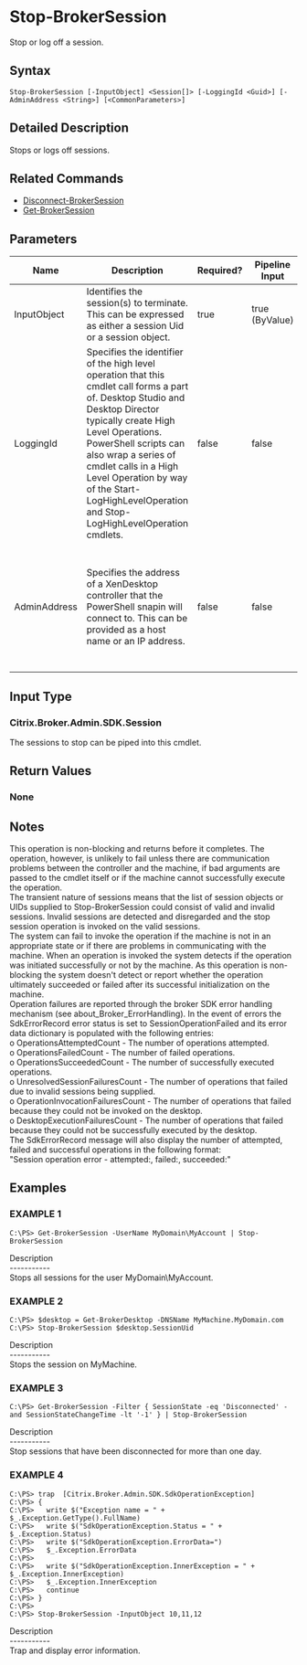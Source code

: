 ﻿# Stop-BrokerSession

   Stop or log off a session.

## Syntax
```
Stop-BrokerSession [-InputObject] <Session[]> [-LoggingId <Guid>] [-AdminAddress <String>] [<CommonParameters>]
```

## Detailed Description
   Stops or logs off sessions.

## Related Commands
  * [Disconnect-BrokerSession](Disconnect-BrokerSession.html)
  * [Get-BrokerSession](Get-BrokerSession.html)
## Parameters

| Name   | Description | Required? | Pipeline Input | Default Value |
| --- | --- | --- | --- | --- |
| InputObject | Identifies the session(s) to terminate. This can be expressed as either a session Uid or a session object. | true | true (ByValue) |  |
| LoggingId | Specifies the identifier of the high level operation that this cmdlet call forms a part of. Desktop Studio and Desktop Director typically create High Level Operations. PowerShell scripts can also wrap a series of cmdlet calls in a High Level Operation by way of the Start-LogHighLevelOperation and Stop-LogHighLevelOperation cmdlets. | false | false |  |
| AdminAddress | Specifies the address of a XenDesktop controller that the PowerShell snapin will connect to. This can be provided as a host name or an IP address. | false | false | Localhost. Once a value is provided by any cmdlet, this value will become the default. |

## Input Type
### Citrix.Broker.Admin.SDK.Session
   The sessions to stop can be piped into this cmdlet.
## Return Values
### None
   ## Notes
   This operation is non-blocking and returns before it completes. The operation, however, is unlikely to fail unless there are communication problems between the controller and the machine, if bad arguments are passed to the cmdlet itself or if the machine cannot successfully execute the operation.<br>    The transient nature of sessions means that the list of session objects or UIDs supplied to Stop-BrokerSession could consist of valid and invalid sessions. Invalid sessions are detected and disregarded and the stop session operation is invoked on the valid sessions.<br>    The system can fail to invoke the operation if the machine is not in an appropriate state or if there are problems in communicating with the machine. When an operation is invoked the system detects if the operation was initiated successfully or not by the machine. As this operation is non-blocking the system doesn't detect or report whether the operation ultimately succeeded or failed after its successful initialization on the machine.<br>    Operation failures are reported through the broker SDK error handling mechanism (see about_Broker_ErrorHandling). In the event of errors the SdkErrorRecord error status is set to SessionOperationFailed and its error data dictionary is populated with the following entries:<br>    o OperationsAttemptedCount - The number of operations attempted.<br>    o OperationsFailedCount - The number of failed operations.<br>    o OperationsSucceededCount - The number of successfully executed operations.<br>    o UnresolvedSessionFailuresCount - The number of operations that failed due to invalid sessions being supplied.<br>    o OperationInvocationFailuresCount - The number of operations that failed because they could not be invoked on the desktop.<br>    o DesktopExecutionFailuresCount - The number of operations that failed because they could not be successfully executed by the desktop.<br>    The SdkErrorRecord message will also display the number of attempted, failed and successful operations in the following format:<br>    "Session operation error - attempted:<OperationsAttemptedCount>, failed:<OperationsFailedCount>, succeeded:<OperationsSucceededCount>"
## Examples

### EXAMPLE 1
```
C:\PS> Get-BrokerSession -UserName MyDomain\MyAccount | Stop-BrokerSession
```
   Description<br>-----------<br>Stops all sessions for the user MyDomain\MyAccount.
### EXAMPLE 2
```
C:\PS> $desktop = Get-BrokerDesktop -DNSName MyMachine.MyDomain.com
C:\PS> Stop-BrokerSession $desktop.SessionUid
```
   Description<br>-----------<br>Stops the session on MyMachine.
### EXAMPLE 3
```
C:\PS> Get-BrokerSession -Filter { SessionState -eq 'Disconnected' -and SessionStateChangeTime -lt '-1' } | Stop-BrokerSession
```
   Description<br>-----------<br>Stop sessions that have been disconnected for more than one day.
### EXAMPLE 4
```
C:\PS> trap  [Citrix.Broker.Admin.SDK.SdkOperationException]
C:\PS> {
C:\PS>   write $("Exception name = " + $_.Exception.GetType().FullName)
C:\PS>   write $("SdkOperationException.Status = " + $_.Exception.Status)
C:\PS>   write $("SdkOperationException.ErrorData=")
C:\PS>   $_.Exception.ErrorData
C:\PS>
C:\PS>   write $("SdkOperationException.InnerException = " + $_.Exception.InnerException)
C:\PS>   $_.Exception.InnerException
C:\PS>   continue
C:\PS> }
C:\PS>
C:\PS> Stop-BrokerSession -InputObject 10,11,12
```
   Description<br>-----------<br>Trap and display error information.
